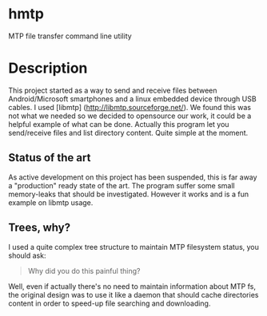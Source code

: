 # hmtp
MTP file transfer command line utility

# Description
This project started as a way to send and receive files between Android/Microsoft smartphones and a linux embedded device through USB cables.
I used [libmtp] (http://libmtp.sourceforge.net/).
We found this was not what we needed so we decided to opensource our work, it could be a helpful example of what can be done.
Actually this program let you send/receive files and list directory content.
Quite simple at the moment.

## Status of the art
As active development on this project has been suspended, this is far away a "production" ready state of the art.
The program suffer some small memory-leaks that should be investigated. However it works and is a fun example on libmtp usage.

## Trees, why?
I used a quite complex tree structure to maintain MTP filesystem status, you should ask:
> Why did you do this painful thing?

Well, even if actually there's no need to maintain information about MTP fs, the original design was to use it like a daemon that should cache directories content in order to speed-up file searching and downloading.
